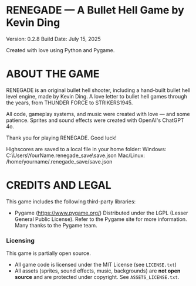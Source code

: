 
RENEGADE — A Bullet Hell Game by Kevin Ding
=======================

Version: 0.2.8
Build Date: July 15, 2025

Created with love using Python and Pygame.


ABOUT THE GAME
=======================

RENEGADE is an original bullet hell shooter, including a hand-built bullet hell level engine, made by Kevin Ding. A love letter to bullet hell games through the years, from THUNDER FORCE to STRIKERS1945.

All code, gameplay systems, and music were created with love — and some patience.
Sprites and sound effects were created with OpenAI's ChatGPT 4o.

Thank you for playing RENEGADE. Good luck!

Highscores are saved to a local file in your home folder:
Windows: C:\Users\YourName\.renegade_save\save.json
Mac/Linux: /home/yourname/.renegade_save/save.json



CREDITS AND LEGAL
=======================

This game includes the following third-party libraries:

- Pygame (https://www.pygame.org/)
  Distributed under the LGPL (Lesser General Public License).
  Refer to the Pygame site for more information.
  Many thanks to the Pygame team.

### Licensing

This game is partially open source.

- All game code is licensed under the MIT License (see `LICENSE.txt`)
- All assets (sprites, sound effects, music, backgrounds) are **not open source**
  and are protected under copyright. See `ASSETS_LICENSE.txt`.